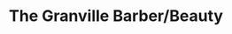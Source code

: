 ---
title: "The Granville Barber/Beauty"
url: /lakewood/the-granville-barber-beauty/
shop: Friseur
---